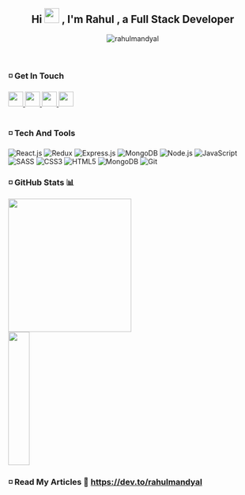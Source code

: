 
<header>
   <h2 align="center">
      Hi
      <img src="https://raw.githubusercontent.com/MartinHeinz/MartinHeinz/master/wave.gif" width="30px" height="30px">
      , I'm Rahul , a Full Stack Developer
   </h2>
   <p align="center"> <img src="https://komarev.com/ghpvc/?username=rahulmandyal1&label=Profile%20views&color=0e75b6&style=flat" alt="rahulmandyal" /> </p>
</header>

### :white_medium_small_square: Get In Touch

   <nav>
       <a href= "https://twitter.com/RahulMandyal4" target="_blank">
          <img src="https://img.icons8.com/stickers/344/twitter.png" margin-right="20px" width="30px" height="30px"/> 
       </a>
       <a href="mailto:rahulmandyal079@gmail.com" target="_blank">
          <img src="https://img.icons8.com/color/344/gmail-new.png" margin-right="20px" width="30px" height="30px"/> 
       </a>
      <a href="https://dev.to/rahulmandyal" target="_blank">
          <img src="https://img.icons8.com/windows/344/dev.png" margin-right="20px" width="30px" height="30px"/> 
       </a>
       <a href="https://www.codewars.com/users/Rahulmandyal" target="_blank">
          <img src="https://docs.codewars.com/logo.svg" margin-right="20px" width="30px" height="30px"/> 
       </a>
   </nav>
   <br>
   
### :white_medium_small_square: Tech And Tools

   <p> 
       <img alt="React.js" src="https://img.shields.io/badge/Redux-593D88?style=for-the-badge&logo=redux&logoColor=white" />
      <img alt="Redux" src="https://img.shields.io/badge/React-20232A?style=for-the-badge&logo=react&logoColor=61DAFB" />
      <img alt="Express.js" src="https://img.shields.io/badge/Express.js-000000?style=for-the-badge&logo=express&logoColor=white" />
      <img alt="MongoDB" src="https://img.shields.io/badge/MongoDB-white?style=for-the-badge&logo=mongodb&logoColor=4EA94B" />
      <img alt="Node.js" src="https://img.shields.io/badge/Node.js-339933?style=for-the-badge&logo=nodedotjs&logoColor=white" />
      <img alt="JavaScript" src="https://img.shields.io/badge/javascript-%23323330.svg?style=for-the-badge&logo=javascript&logoColor=%23F7DF1E" />
      <img alt="SASS" src="https://img.shields.io/badge/SCSS-hotpink.svg?style=for-the-badge&logo=SASS&logoColor=white"/>
      <img alt="CSS3" src="https://img.shields.io/badge/css3-%231572B6.svg?style=for-the-badge&logo=css3&logoColor=white" />
      <img alt="HTML5" src="https://img.shields.io/badge/html5-%23E34F26.svg?style=for-the-badge&logo=html5&logoColor=white" />
      <img alt="MongoDB" src="https://img.shields.io/badge/GitHub-100000?style=for-the-badge&logo=github&logoColor=white" /> 
      <img alt="Git" src="https://img.shields.io/badge/git-%23F05033.svg?style=for-the-badge&logo=git&logoColor=white" />
  </p>

### :white_medium_small_square: GitHub Stats 📊
  <p>
      <img src="https://github-readme-stats.vercel.app/api?username=rahulmandyal1&show_icons=true&theme=synthwave", height="270px" width="70.25%"/> 
      <img src="https://github-readme-stats.vercel.app/api/top-langs/?username=rahulmandyal1&theme=tokyonight" height="270px" width="29.25%"/>
  </p>

### :white_medium_small_square:  Read My Articles 📝 https://dev.to/rahulmandyal


